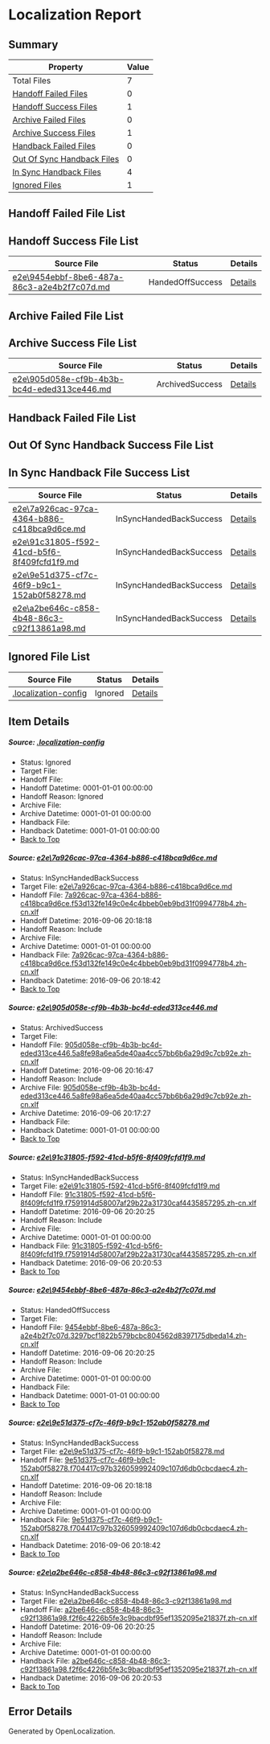 # <a name='report-top'></a> Localization Report

## Summary
 Property | Value 
 -------- | ----- 
 Total Files | 7
[ Handoff Failed Files ](#handoff-failed-list)| 0
[ Handoff Success Files ](#handoff-success-list)| 1
[ Archive Failed Files ](#archive-failed-list)| 0
[ Archive Success Files ](#archive-success-list)| 1
[ Handback Failed Files ](#handback-failed-list)| 0
[ Out Of Sync Handback Files ](#outofsync-handback-success-list)| 0
[ In Sync Handback Files ](#insync-handback-success-list)| 4
[ Ignored Files ](#ignored-list)| 1

## <a name='handoff-failed-list'></a> Handoff Failed File List

## <a name='handoff-success-list'></a> Handoff Success File List
 Source File | Status | Details 
 ----------- | ------ | ------- 
 [e2e\9454ebbf-8be6-487a-86c3-a2e4b2f7c07d.md](https://github.com/OpenLocalizationTestOrg/ol-test0/blob/a99d299b97e0db3d1e49930b92399d716a5ed389/e2e/9454ebbf-8be6-487a-86c3-a2e4b2f7c07d.md) | HandedOffSuccess | [Details](#cf17e02211e6ce328d8c3f172c632ed1c1558c8f4)

## <a name='archive-failed-list'></a> Archive Failed File List

## <a name='archive-success-list'></a> Archive Success File List
 Source File | Status | Details 
 ----------- | ------ | ------- 
 [e2e\905d058e-cf9b-4b3b-bc4d-eded313ce446.md](https://github.com/OpenLocalizationTestOrg/ol-test0/blob/d99d5569932005065921338ed482f9664951595f/e2e/905d058e-cf9b-4b3b-bc4d-eded313ce446.md) | ArchivedSuccess | [Details](#37b9db6d32a0afb4abafe01105e9baefbd258d982)

## <a name='handback-failed-list'></a> Handback Failed File List

## <a name='outofsync-handback-success-list'></a> Out Of Sync Handback Success File List

## <a name='insync-handback-success-list'></a> In Sync Handback File Success List
 Source File | Status | Details 
 ----------- | ------ | ------- 
 [e2e\7a926cac-97ca-4364-b886-c418bca9d6ce.md](https://github.com/OpenLocalizationTestOrg/ol-test0/blob/a33a18278387e374b8bd1ee740256198fae37a92/e2e/7a926cac-97ca-4364-b886-c418bca9d6ce.md) | InSyncHandedBackSuccess | [Details](#edb74ff53185e863cba7724af240c880eec9bf331)
 [e2e\91c31805-f592-41cd-b5f6-8f409fcfd1f9.md](https://github.com/OpenLocalizationTestOrg/ol-test0/blob/6b9db4fecd9ca1f0f41ea06e01067a45c558b25f/e2e/91c31805-f592-41cd-b5f6-8f409fcfd1f9.md) | InSyncHandedBackSuccess | [Details](#a99a90d2ac5d3119f72415def24093ab7e9a8df93)
 [e2e\9e51d375-cf7c-46f9-b9c1-152ab0f58278.md](https://github.com/OpenLocalizationTestOrg/ol-test0/blob/a33a18278387e374b8bd1ee740256198fae37a92/e2e/9e51d375-cf7c-46f9-b9c1-152ab0f58278.md) | InSyncHandedBackSuccess | [Details](#5b33ae20654c885a1aeb05fa2f6ed059f93bba0f5)
 [e2e\a2be646c-c858-4b48-86c3-c92f13861a98.md](https://github.com/OpenLocalizationTestOrg/ol-test0/blob/cac61085591f6e25663f9dd5b120b0f0ded46eef/e2e/a2be646c-c858-4b48-86c3-c92f13861a98.md) | InSyncHandedBackSuccess | [Details](#7e698f29530fa99a3d82ebec2e5f4c0f571c57dc6)

## <a name='ignored-list'></a> Ignored File List
 Source File | Status | Details 
 ----------- | ------ | ------- 
 [.localization-config](https://github.com/OpenLocalizationTestOrg/ol-test0/blob/6b9db4fecd9ca1f0f41ea06e01067a45c558b25f/.localization-config) | Ignored | [Details](#3d4f252ac210baf56311d7e97dcc2db10974dbd20)

## Item Details
##### <a name='3d4f252ac210baf56311d7e97dcc2db10974dbd20'></a> Source: [.localization-config](https://github.com/OpenLocalizationTestOrg/ol-test0/blob/6b9db4fecd9ca1f0f41ea06e01067a45c558b25f/.localization-config)
* Status: Ignored
* Target File: 
* Handoff File: 
* Handoff Datetime: 0001-01-01 00:00:00
* Handoff Reason: Ignored
* Archive File: 
* Archive Datetime: 0001-01-01 00:00:00
* Handback File: 
* Handback Datetime: 0001-01-01 00:00:00
* [Back to Top](#report-top)

##### <a name='edb74ff53185e863cba7724af240c880eec9bf331'></a> Source: [e2e\7a926cac-97ca-4364-b886-c418bca9d6ce.md](https://github.com/OpenLocalizationTestOrg/ol-test0/blob/a33a18278387e374b8bd1ee740256198fae37a92/e2e/7a926cac-97ca-4364-b886-c418bca9d6ce.md)
* Status: InSyncHandedBackSuccess
* Target File: [e2e\7a926cac-97ca-4364-b886-c418bca9d6ce.md](https://github.com/OpenLocalizationTestOrg/ol-test0-zhcn/blob/c4cc258b72a90bb04d449d5740f425b70f1562f9/e2e/7a926cac-97ca-4364-b886-c418bca9d6ce.md)
* Handoff File: [7a926cac-97ca-4364-b886-c418bca9d6ce.f53d132fe149c0e4c4bbeb0eb9bd31f0994778b4.zh-cn.xlf](https://github.com/OpenLocalizationTestOrg/ol-test0-handoff/blob/cf120bcda6adadebbdd1ba76fd762f773790feaf/ol-handoff/OpenLocalizationTestOrg/ol-test0-zhcn/ci/7a926cac-97ca-4364-b886-c418bca9d6ce.f53d132fe149c0e4c4bbeb0eb9bd31f0994778b4.zh-cn.xlf)
* Handoff Datetime: 2016-09-06 20:18:18
* Handoff Reason: Include
* Archive File: 
* Archive Datetime: 0001-01-01 00:00:00
* Handback File: [7a926cac-97ca-4364-b886-c418bca9d6ce.f53d132fe149c0e4c4bbeb0eb9bd31f0994778b4.zh-cn.xlf](https://github.com/OpenLocalizationTestOrg/ol-test0-handback/blob/87ad83d8f488a7c7ffa8be0c7349c1fc94082b24/ol-handback/OpenLocalizationTestOrg/ol-test0-zhcn/ci/7a926cac-97ca-4364-b886-c418bca9d6ce.f53d132fe149c0e4c4bbeb0eb9bd31f0994778b4.zh-cn.xlf)
* Handback Datetime: 2016-09-06 20:18:42
* [Back to Top](#report-top)

##### <a name='37b9db6d32a0afb4abafe01105e9baefbd258d982'></a> Source: [e2e\905d058e-cf9b-4b3b-bc4d-eded313ce446.md](https://github.com/OpenLocalizationTestOrg/ol-test0/blob/d99d5569932005065921338ed482f9664951595f/e2e/905d058e-cf9b-4b3b-bc4d-eded313ce446.md)
* Status: ArchivedSuccess
* Target File: 
* Handoff File: [905d058e-cf9b-4b3b-bc4d-eded313ce446.5a8fe98a6ea5de40aa4cc57bb6b6a29d9c7cb92e.zh-cn.xlf](https://github.com/OpenLocalizationTestOrg/ol-test0-handoff/blob/dff6a9e97728fd441eab48c86c24ba233d34793e/ol-handoff/OpenLocalizationTestOrg/ol-test0-zhcn/ci/ht/905d058e-cf9b-4b3b-bc4d-eded313ce446.5a8fe98a6ea5de40aa4cc57bb6b6a29d9c7cb92e.zh-cn.xlf)
* Handoff Datetime: 2016-09-06 20:16:47
* Handoff Reason: Include
* Archive File: [905d058e-cf9b-4b3b-bc4d-eded313ce446.5a8fe98a6ea5de40aa4cc57bb6b6a29d9c7cb92e.zh-cn.xlf](https://github.com/OpenLocalizationTestOrg/ol-test0-handoff/blob/22221c42498498777220aa3cc89bcfbaaf82dcd7/ol-archive/OpenLocalizationTestOrg/ol-test0-zhcn/ci/ht/905d058e-cf9b-4b3b-bc4d-eded313ce446.5a8fe98a6ea5de40aa4cc57bb6b6a29d9c7cb92e.zh-cn.xlf)
* Archive Datetime: 2016-09-06 20:17:27
* Handback File: 
* Handback Datetime: 0001-01-01 00:00:00
* [Back to Top](#report-top)

##### <a name='a99a90d2ac5d3119f72415def24093ab7e9a8df93'></a> Source: [e2e\91c31805-f592-41cd-b5f6-8f409fcfd1f9.md](https://github.com/OpenLocalizationTestOrg/ol-test0/blob/6b9db4fecd9ca1f0f41ea06e01067a45c558b25f/e2e/91c31805-f592-41cd-b5f6-8f409fcfd1f9.md)
* Status: InSyncHandedBackSuccess
* Target File: [e2e\91c31805-f592-41cd-b5f6-8f409fcfd1f9.md](https://github.com/OpenLocalizationTestOrg/ol-test0-zhcn/blob/9b581ded4c44de38e5dc94f85292ae946494568c/e2e/91c31805-f592-41cd-b5f6-8f409fcfd1f9.md)
* Handoff File: [91c31805-f592-41cd-b5f6-8f409fcfd1f9.f7591914d58007af29b22a31730caf4435857295.zh-cn.xlf](https://github.com/OpenLocalizationTestOrg/ol-test0-handoff/blob/c5a6c31df995caabf53d3504ce812d931f5683ba/ol-handoff/OpenLocalizationTestOrg/ol-test0-zhcn/ci/mt/91c31805-f592-41cd-b5f6-8f409fcfd1f9.f7591914d58007af29b22a31730caf4435857295.zh-cn.xlf)
* Handoff Datetime: 2016-09-06 20:20:25
* Handoff Reason: Include
* Archive File: 
* Archive Datetime: 0001-01-01 00:00:00
* Handback File: [91c31805-f592-41cd-b5f6-8f409fcfd1f9.f7591914d58007af29b22a31730caf4435857295.zh-cn.xlf](https://github.com/OpenLocalizationTestOrg/ol-test0-handback/blob/bd8b0d712969a09b7ad7e4d9457eb6d59668f01e/ol-handback/OpenLocalizationTestOrg/ol-test0-zhcn/ci/mt/91c31805-f592-41cd-b5f6-8f409fcfd1f9.f7591914d58007af29b22a31730caf4435857295.zh-cn.xlf)
* Handback Datetime: 2016-09-06 20:20:53
* [Back to Top](#report-top)

##### <a name='cf17e02211e6ce328d8c3f172c632ed1c1558c8f4'></a> Source: [e2e\9454ebbf-8be6-487a-86c3-a2e4b2f7c07d.md](https://github.com/OpenLocalizationTestOrg/ol-test0/blob/a99d299b97e0db3d1e49930b92399d716a5ed389/e2e/9454ebbf-8be6-487a-86c3-a2e4b2f7c07d.md)
* Status: HandedOffSuccess
* Target File: 
* Handoff File: [9454ebbf-8be6-487a-86c3-a2e4b2f7c07d.3297bcf1822b579bcbc804562d8397175dbeda14.zh-cn.xlf](https://github.com/OpenLocalizationTestOrg/ol-test0-handoff/blob/c5a6c31df995caabf53d3504ce812d931f5683ba/ol-handoff/OpenLocalizationTestOrg/ol-test0-zhcn/ci/mt/9454ebbf-8be6-487a-86c3-a2e4b2f7c07d.3297bcf1822b579bcbc804562d8397175dbeda14.zh-cn.xlf)
* Handoff Datetime: 2016-09-06 20:20:25
* Handoff Reason: Include
* Archive File: 
* Archive Datetime: 0001-01-01 00:00:00
* Handback File: 
* Handback Datetime: 0001-01-01 00:00:00
* [Back to Top](#report-top)

##### <a name='5b33ae20654c885a1aeb05fa2f6ed059f93bba0f5'></a> Source: [e2e\9e51d375-cf7c-46f9-b9c1-152ab0f58278.md](https://github.com/OpenLocalizationTestOrg/ol-test0/blob/a33a18278387e374b8bd1ee740256198fae37a92/e2e/9e51d375-cf7c-46f9-b9c1-152ab0f58278.md)
* Status: InSyncHandedBackSuccess
* Target File: [e2e\9e51d375-cf7c-46f9-b9c1-152ab0f58278.md](https://github.com/OpenLocalizationTestOrg/ol-test0-zhcn/blob/c4cc258b72a90bb04d449d5740f425b70f1562f9/e2e/9e51d375-cf7c-46f9-b9c1-152ab0f58278.md)
* Handoff File: [9e51d375-cf7c-46f9-b9c1-152ab0f58278.f704417c97b326059992409c107d6db0cbcdaec4.zh-cn.xlf](https://github.com/OpenLocalizationTestOrg/ol-test0-handoff/blob/cf120bcda6adadebbdd1ba76fd762f773790feaf/ol-handoff/OpenLocalizationTestOrg/ol-test0-zhcn/ci/9e51d375-cf7c-46f9-b9c1-152ab0f58278.f704417c97b326059992409c107d6db0cbcdaec4.zh-cn.xlf)
* Handoff Datetime: 2016-09-06 20:18:18
* Handoff Reason: Include
* Archive File: 
* Archive Datetime: 0001-01-01 00:00:00
* Handback File: [9e51d375-cf7c-46f9-b9c1-152ab0f58278.f704417c97b326059992409c107d6db0cbcdaec4.zh-cn.xlf](https://github.com/OpenLocalizationTestOrg/ol-test0-handback/blob/87ad83d8f488a7c7ffa8be0c7349c1fc94082b24/ol-handback/OpenLocalizationTestOrg/ol-test0-zhcn/ci/9e51d375-cf7c-46f9-b9c1-152ab0f58278.f704417c97b326059992409c107d6db0cbcdaec4.zh-cn.xlf)
* Handback Datetime: 2016-09-06 20:18:42
* [Back to Top](#report-top)

##### <a name='7e698f29530fa99a3d82ebec2e5f4c0f571c57dc6'></a> Source: [e2e\a2be646c-c858-4b48-86c3-c92f13861a98.md](https://github.com/OpenLocalizationTestOrg/ol-test0/blob/cac61085591f6e25663f9dd5b120b0f0ded46eef/e2e/a2be646c-c858-4b48-86c3-c92f13861a98.md)
* Status: InSyncHandedBackSuccess
* Target File: [e2e\a2be646c-c858-4b48-86c3-c92f13861a98.md](https://github.com/OpenLocalizationTestOrg/ol-test0-zhcn/blob/9b581ded4c44de38e5dc94f85292ae946494568c/e2e/a2be646c-c858-4b48-86c3-c92f13861a98.md)
* Handoff File: [a2be646c-c858-4b48-86c3-c92f13861a98.f2f6c4226b5fe3c9bacdbf95ef1352095e21837f.zh-cn.xlf](https://github.com/OpenLocalizationTestOrg/ol-test0-handoff/blob/c5a6c31df995caabf53d3504ce812d931f5683ba/ol-handoff/OpenLocalizationTestOrg/ol-test0-zhcn/ci/mt/a2be646c-c858-4b48-86c3-c92f13861a98.f2f6c4226b5fe3c9bacdbf95ef1352095e21837f.zh-cn.xlf)
* Handoff Datetime: 2016-09-06 20:20:25
* Handoff Reason: Include
* Archive File: 
* Archive Datetime: 0001-01-01 00:00:00
* Handback File: [a2be646c-c858-4b48-86c3-c92f13861a98.f2f6c4226b5fe3c9bacdbf95ef1352095e21837f.zh-cn.xlf](https://github.com/OpenLocalizationTestOrg/ol-test0-handback/blob/bd8b0d712969a09b7ad7e4d9457eb6d59668f01e/ol-handback/OpenLocalizationTestOrg/ol-test0-zhcn/ci/mt/a2be646c-c858-4b48-86c3-c92f13861a98.f2f6c4226b5fe3c9bacdbf95ef1352095e21837f.zh-cn.xlf)
* Handback Datetime: 2016-09-06 20:20:53
* [Back to Top](#report-top)


## Error Details

Generated by OpenLocalization.
